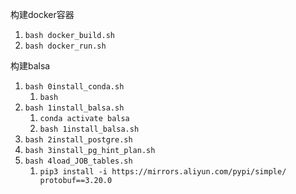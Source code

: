 构建docker容器
1. `bash docker_build.sh`
2. `bash docker_run.sh`

构建balsa
1. `bash 0install_conda.sh`
   1. `bash`
2. `bash 1install_balsa.sh`
   1. `conda activate balsa`
   2. `bash 1install_balsa.sh`
3. `bash 2install_postgre.sh`
4. `bash 3install_pg_hint_plan.sh`
5. `bash 4load_JOB_tables.sh`
   1. `pip3 install -i https://mirrors.aliyun.com/pypi/simple/ protobuf==3.20.0`